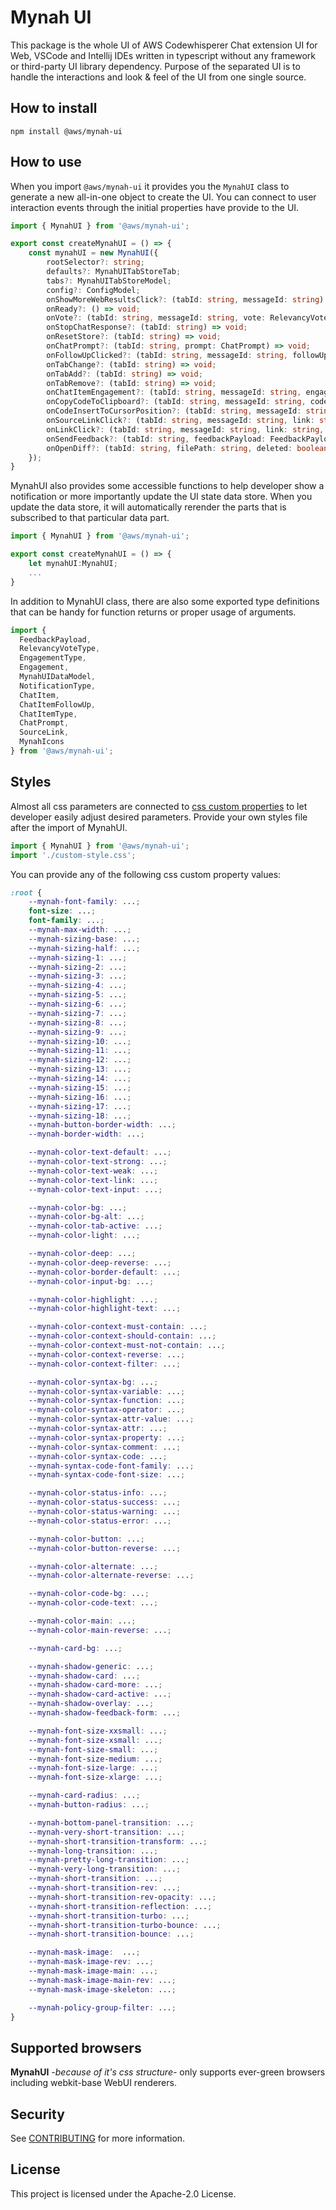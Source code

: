 # Mynah UI

This package is the whole UI of AWS Codewhisperer Chat extension UI for Web, VSCode and Intellij IDEs written in typescript without any framework or third-party UI library dependency. Purpose of the separated UI is to handle the interactions and look & feel of the UI from one single source. 

## How to install

``` console
npm install @aws/mynah-ui
```

## How to use
When you import `@aws/mynah-ui` it provides you the `MynahUI` class to generate a new all-in-one object to create the UI. You can connect to user interaction events through the initial properties have provide to the UI.

``` typescript
import { MynahUI } from '@aws/mynah-ui';

export const createMynahUI = () => {
    const mynahUI = new MynahUI({
        rootSelector?: string;
        defaults?: MynahUITabStoreTab;
        tabs?: MynahUITabStoreModel;
        config?: ConfigModel;
        onShowMoreWebResultsClick?: (tabId: string, messageId: string) => void;
        onReady?: () => void;
        onVote?: (tabId: string, messageId: string, vote: RelevancyVoteType) => void;
        onStopChatResponse?: (tabId: string) => void;
        onResetStore?: (tabId: string) => void;
        onChatPrompt?: (tabId: string, prompt: ChatPrompt) => void;
        onFollowUpClicked?: (tabId: string, messageId: string, followUp: ChatItemFollowUp) => void;
        onTabChange?: (tabId: string) => void;
        onTabAdd?: (tabId: string) => void;
        onTabRemove?: (tabId: string) => void;
        onChatItemEngagement?: (tabId: string, messageId: string, engagement: Engagement) => void;
        onCopyCodeToClipboard?: (tabId: string, messageId: string, code?: string, type?: CodeSelectionType, referenceTrackerInformation?: ReferenceTrackerInformation[]) => void;
        onCodeInsertToCursorPosition?: (tabId: string, messageId: string, code?: string, type?: CodeSelectionType, referenceTrackerInformation?: ReferenceTrackerInformation[]) => void;
        onSourceLinkClick?: (tabId: string, messageId: string, link: string, mouseEvent?: MouseEvent) => void;
        onLinkClick?: (tabId: string, messageId: string, link: string, mouseEvent?: MouseEvent) => void;
        onSendFeedback?: (tabId: string, feedbackPayload: FeedbackPayload) => void;
        onOpenDiff?: (tabId: string, filePath: string, deleted: boolean, messageId?: string) => void;
    });
}
```

MynahUI also provides some accessible functions to help developer show a notification or more importantly update the UI state data store. When you update the data store, it will automatically rerender the parts that is subscribed to that particular data part.

``` typescript
import { MynahUI } from '@aws/mynah-ui';

export const createMynahUI = () => {
    let mynahUI:MynahUI;
    ...
}
```

In addition to MynahUI class, there are also some exported type definitions that can be handy for function returns or proper usage of arguments.

``` typescript
import {
  FeedbackPayload,
  RelevancyVoteType,
  EngagementType,
  Engagement,
  MynahUIDataModel,
  NotificationType,
  ChatItem,
  ChatItemFollowUp,
  ChatItemType,
  ChatPrompt,
  SourceLink,
  MynahIcons
} from '@aws/mynah-ui';
```

## Styles

Almost all css parameters are connected to [css custom properties](https://www.w3.org/TR/css-variables-1/) to let developer easily adjust desired parameters.
Provide your own styles file after the import of MynahUI.
``` typescript
import { MynahUI } from '@aws/mynah-ui';
import './custom-style.css';
```

You can provide any of the following css custom property values:
``` css
:root {
    --mynah-font-family: ...;
    font-size: ...;
    font-family: ...;
    --mynah-max-width: ...;
    --mynah-sizing-base: ...;
    --mynah-sizing-half: ...;
    --mynah-sizing-1: ...;
    --mynah-sizing-2: ...;
    --mynah-sizing-3: ...;
    --mynah-sizing-4: ...;
    --mynah-sizing-5: ...;
    --mynah-sizing-6: ...;
    --mynah-sizing-7: ...;
    --mynah-sizing-8: ...;
    --mynah-sizing-9: ...;
    --mynah-sizing-10: ...;
    --mynah-sizing-11: ...;
    --mynah-sizing-12: ...;
    --mynah-sizing-13: ...;
    --mynah-sizing-14: ...;
    --mynah-sizing-15: ...;
    --mynah-sizing-16: ...;
    --mynah-sizing-17: ...;
    --mynah-sizing-18: ...;
    --mynah-button-border-width: ...;
    --mynah-border-width: ...;

    --mynah-color-text-default: ...;
    --mynah-color-text-strong: ...;
    --mynah-color-text-weak: ...;
    --mynah-color-text-link: ...;
    --mynah-color-text-input: ...;

    --mynah-color-bg: ...;
    --mynah-color-bg-alt: ...;
    --mynah-color-tab-active: ...;
    --mynah-color-light: ...;

    --mynah-color-deep: ...;
    --mynah-color-deep-reverse: ...;
    --mynah-color-border-default: ...;
    --mynah-color-input-bg: ...;

    --mynah-color-highlight: ...;
    --mynah-color-highlight-text: ...;

    --mynah-color-context-must-contain: ...;
    --mynah-color-context-should-contain: ...;
    --mynah-color-context-must-not-contain: ...;
    --mynah-color-context-reverse: ...;
    --mynah-color-context-filter: ...;

    --mynah-color-syntax-bg: ...;
    --mynah-color-syntax-variable: ...;
    --mynah-color-syntax-function: ...;
    --mynah-color-syntax-operator: ...;
    --mynah-color-syntax-attr-value: ...;
    --mynah-color-syntax-attr: ...;
    --mynah-color-syntax-property: ...;
    --mynah-color-syntax-comment: ...;
    --mynah-color-syntax-code: ...;
    --mynah-syntax-code-font-family: ...;
    --mynah-syntax-code-font-size: ...;

    --mynah-color-status-info: ...;
    --mynah-color-status-success: ...;
    --mynah-color-status-warning: ...;
    --mynah-color-status-error: ...;

    --mynah-color-button: ...;
    --mynah-color-button-reverse: ...;

    --mynah-color-alternate: ...;
    --mynah-color-alternate-reverse: ...;

    --mynah-color-code-bg: ...;
    --mynah-color-code-text: ...;

    --mynah-color-main: ...;
    --mynah-color-main-reverse: ...;

    --mynah-card-bg: ...;

    --mynah-shadow-generic: ...;
    --mynah-shadow-card: ...;
    --mynah-shadow-card-more: ...;
    --mynah-shadow-card-active: ...;
    --mynah-shadow-overlay: ...;
    --mynah-shadow-feedback-form: ...;

    --mynah-font-size-xxsmall: ...;
    --mynah-font-size-xsmall: ...;
    --mynah-font-size-small: ...;
    --mynah-font-size-medium: ...;
    --mynah-font-size-large: ...;
    --mynah-font-size-xlarge: ...;

    --mynah-card-radius: ...;
    --mynah-button-radius: ...;

    --mynah-bottom-panel-transition: ...;
    --mynah-very-short-transition: ...;
    --mynah-short-transition-transform: ...;
    --mynah-long-transition: ...;
    --mynah-pretty-long-transition: ...;
    --mynah-very-long-transition: ...;
    --mynah-short-transition: ...;
    --mynah-short-transition-rev: ...;
    --mynah-short-transition-rev-opacity: ...;
    --mynah-short-transition-reflection: ...;
    --mynah-short-transition-turbo: ...;
    --mynah-short-transition-turbo-bounce: ...;
    --mynah-short-transition-bounce: ...;

    --mynah-mask-image:  ...;
    --mynah-mask-image-rev: ...;
    --mynah-mask-image-main: ...;
    --mynah-mask-image-main-rev: ...;
    --mynah-mask-image-skeleton: ...;

    --mynah-policy-group-filter: ...;
}
```

## Supported browsers
**MynahUI** <em>-because of it's css structure-</em> only supports ever-green browsers including webkit-base WebUI renderers.


## Security

See [CONTRIBUTING](CONTRIBUTING.md#security-issue-notifications) for more information.

## License

This project is licensed under the Apache-2.0 License.

